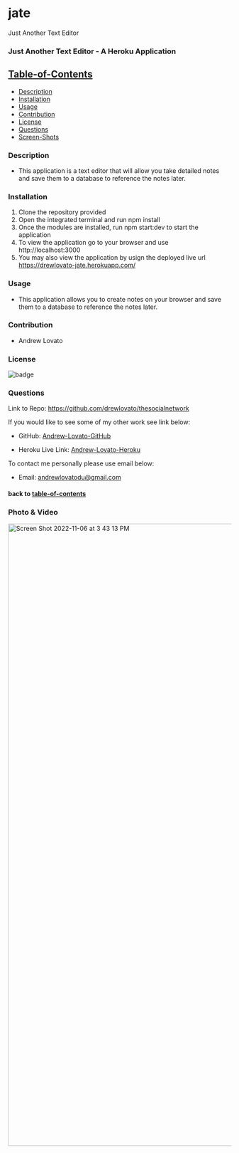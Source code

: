 # jate

Just Another Text Editor

### Just Another Text Editor - A Heroku Application

## [Table-of-Contents](#table-of-contents)

- [Description](#description)
- [Installation](#installation)
- [Usage](#usage)
- [Contribution](#contribution)
- [License](#license)
- [Questions](#questions)
- [Screen-Shots](#screen-shots)

### Description

- This application is a text editor that will allow you take detailed notes and save them to a database to reference the notes later.

### Installation

1. Clone the repository provided
2. Open the integrated terminal and run npm install
3. Once the modules are installed, run npm start:dev to start the application
4. To view the application go to your browser and use http://localhost:3000
5. You may also view the application by usign the deployed live url https://drewlovato-jate.herokuapp.com/

### Usage

- This application allows you to create notes on your browser and save them to a database to reference the notes later.

### Contribution

- Andrew Lovato

### License

![badge](https://img.shields.io/badge/license-MIT-blue)

### Questions

Link to Repo: https://github.com/drewlovato/thesocialnetwork

If you would like to see some of my other work see link below:

- GitHub: [Andrew-Lovato-GitHub](https://github.com/drewlovato)

- Heroku Live Link: [Andrew-Lovato-Heroku](https://drewlovato-jate.herokuapp.com/)

To contact me personally please use email below:

- Email: andrewlovatodu@gmail.com

#### back to [table-of-contents](#table-of-contents)

### Photo & Video

<img width="1399" alt="Screen Shot 2022-11-06 at 3 43 13 PM" src="https://user-images.githubusercontent.com/59673032/200199331-83fd2dbb-e920-4312-b33e-2f9778c601a5.png">


